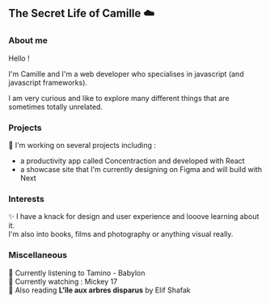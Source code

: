 ## The Secret Life of Camille :cloud:
### About me
Hello ! 

I'm Camille and I'm a web developer who specialises in javascript (and javascript frameworks). 

I am very curious and like to explore many different things that are sometimes totally unrelated. 

### Projects

:construction_worker: I'm working on several projects including : 
- a productivity app called Concentraction and developed with React
- a showcase site that I'm currently designing on Figma and will build with Next

### Interests
:sparkles: I have a knack for design and user experience and looove learning about it.   
I'm also into books, films and photography or anything visual really. 

### Miscellaneous

:musical_note: Currently listening to Tamino - Babylon \
:movie_camera: Currently watching  : Mickey 17 \
📖 Also reading **L'île aux arbres disparus** by Elif Shafak


<!--
**CYL-B/CYL-B** is a ✨ _special_ ✨ repository because its `README.md` (this file) appears on your GitHub profile.

Here are some ideas to get you started:

- 🔭 I’m currently working on ...
- 🌱 I’m currently learning ...
- 👯 I’m looking to collaborate on ...
- 🤔 I’m looking for help with ...
- 💬 Ask me about ...
- 📫 How to reach me: ...
- 😄 Pronouns: ...
- ⚡ Fun fact: ...
-->
